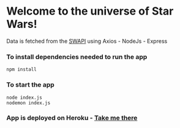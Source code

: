 # Welcome to the universe of Star Wars!

Data is fetched from the [SWAPI](https://swapi.dev/) using Axios - NodeJs - Express 

### To install dependencies needed to run the app
```
npm install 
```
### To start the app
```
node index.js 
nodemon index.js
```
### App is deployed on Heroku - [Take me there](https://ctd-swapi.herokuapp.com/)
